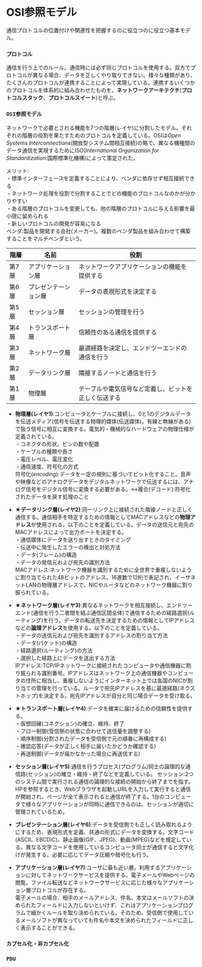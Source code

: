 # OSI参照モデル
通信プロトコルの位置付けや関連性を把握するのに役立つのに役立つ基本モデル。

### **`プロトコル`**
通信を行う上でのルール。通信時には必ず同じプロトコルを使用する。双方でプロトコルが異なる場合、データを正しくやり取りできない。様々な種類があり、たくさんのプロトコルが連携することによって実現している。連携するいくつかのプロトコルを体系的に組み合わせたものを、**ネットワークアーキテクチ**(**プロトコルスタック**、**プロトコルスイート**)と呼ぶ。
### **`OSI参照モデル`**
ネットワークで必要とされる機能を7つの階層(レイヤ)に分割したモデル。それぞれの階層の役割を果たすためのプロトコルを定義している。OSIは*Open Systems Interconnections*(開放型システム間相互接続)の略で、異なる機種間のデータ通信を実現するためにISO(*International Organization for Standardization*:国際標準化機構)によって策定された。  

メリット:  
・標準インターフェースを定義することにより、ベンダに依存せず相互接続できる  
・ネットワーク処理を役割で分割することでどの機能のプロトコルなのかが分かりやすい  
・ある階層のプロトコルを変更しても、他の階層のプロトコルに与える影響を最小限に留められる  
・新しいプロトコルの開発が容易になる  
ベンダ:製品を開発する会社(メーカー)。複数のベンダ製品を組み合わせて構築することをマルチベンダという。

|階層 |名前              |役割                                        |
|----|-----------------|--------------------------------------------|
|第7層|アプリケーション層  |ネットワークアプリケーションの機能を提供する       |
|第6層|プレゼンテーション層|データの表現形式を決定する                      |
|第5層|セッション層       |セッションの管理を行う                         |
|第4層|トランスポート層    |信頼性のある通信を提供する                     |
|第3層|ネットワーク層      |最適経路を決定し、エンドツーエンドの通信を行う    |
|第2層|データリンク層     |隣接するノードと通信を行う                      |
|第1層|物理層            |テーブルや電気信号など定義し、ビットを正しく伝送する|

- **物理層(レイヤ1)**:コンピュータとケーブルに接続し、0と1のデジタルデータを伝送メディア(信号を伝送する物理的媒体(伝送媒体)。有線と無線がある)で扱う信号に相互に変換する。電気的・機械的なハードウェアの物理仕様が定義されている。  
・コネクタの形状、ピンの数や配置  
・ケーブルの種類や長さ  
・電圧レベル、電圧変化  
・通信速度、符号化の方式  
符号化(*encoding*):データを一定の規則に基づいてビット化すること。音声や映像などのアナログデータをデジタルネットワークで伝送するには、アナログ信号をデジタル信号に変換する必要がある。↔︎複合(デコード):符号化されたデータを戻す処理のこと

- **★データリンク層(レイヤ2)**:同一リンク上に接続された隣接ノードと正しく通信する。通信相手を特定するための情報としてMACアドレスなどの**物理アドレス**が使用される。以下のことを定義している。データの送信元と宛先のMACアドレスによって出力ポートを決定する。  
・通信媒体にデータを送り出すときのタイミング  
・伝送中に発生したエラーの検出と対処方法  
・データ(フレーム)の構造  
・データの発信元および宛先の識別方法  
MACアドレス:ネットワーク機器を識別するために全世界で重複しないように割り当てられた48ビットのアドレス。16進数で12桁で表記され、イーサネットLANの物理層アドレスで、NICやルータなどのネットワーク機器に割り振られている。

- **★ネットワーク層(レイヤ3)**:異なるネットワークを相互接続し、エンドツーエンド(通信を行う二者間を結ぶ通信区間全体)で通信するための経路選択(ルーティング)を行う。データの転送先を決定するための情報としてIPアドレスなどの**論理アドレス**を使用する。以下のことを定義している。  
・データの送信元および宛先を識別するアドレスの割り当て方法  
・データ(パケット)の構造  
・経路選択(ルーティング)の方法  
・選択した経路上にデータを送出する方法  
IPアドレス:TCP/IPネットワークに接続されたコンピュータや通信機器に割り振られる識別番号。IPアドレスはネットワーク上の通信機器やコンピュータの住所に相当し、重複しないようにインターネット上では各国のNICが割り当ての管理を行っている。ルータで宛先IPアドレスを基に最適経路(ネクストホップ)を決定する。宛先IPアドレスが自分と同じ場合データを受け取る。

- **★トランスポート層(レイヤ4)**:データを確実に届けるための信頼性を提供する。  
・仮想回線(コネクション)の確立、維持、終了  
・フロー制御(受信側の状態に合わせて送信量を調整する)  
・順序制御(分割されたデータを受信側で元の順番に再構成する)  
・確認応答(データが正しく相手に届いたかどうか確認する)  
・再送制御(データが届かなかった場合に再送信する)  

- **セッション層(レイヤ5)**:通信を行うプロセス(プログラム)同士の論理的な通信路(セッション)の確立・維持・終了などを定義している。
セッション:2つのシステム間で実行される通信の論理的な接続の開始から終了までを指す。HPを参照するとき、Webブラウザを起動しURLを入力して実行すると通信が開始され、ページが全て表示されると通信が終了する。1台のコンピュータで様々なアプリケーションが同時に通信できるのは、セッションが適切に管理されているため。

- **プレゼンテーション層(レイヤ6)**:データを受信側でも正しく読み取れるようにするため、表現形式を定義、共通の形式にデータを変換する。文字コード(ASCII、EBCDIC)、静止画像(GIF、JPEG)、動画(MPEG)などを規定している。異なる文字コードを使用しているコンピュータ同士が通信すると文字化けが発生する。必要に応じてデータ圧縮や暗号化も行う。

- **アプリケーション層(レイヤ7)**:ユーザに最も近い層。利用するアプリケーションに対してネットワークサービスを提供する。電子メールやWebページの閲覧、ファイル転送などネットワークサービスに応じた様々なアプリケーション層プロトコルが存在する。  
電子メールの場合、相手のメールアドレス、件名、本文はメールソフトの決められたフィールドに入力しないといけず、これはアプリケーションプログラムで細かくルールを取り決められている。そのため、受信側で使用しているメールソフトが異なっていても件名や本文を決められたフィールドに正しく表示することができる。

### **`カプセル化・非カプセル化`**
### **`PDU`**
